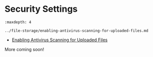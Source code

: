 # Security Settings

```{toctree}
:maxdepth: 4

../file-storage/enabling-antivirus-scanning-for-uploaded-files.md
```

* [Enabling Antivirus Scanning for Uploaded Files](./file-storage/enabling-antivirus-scanning-for-uploaded-files.md)

More coming soon!